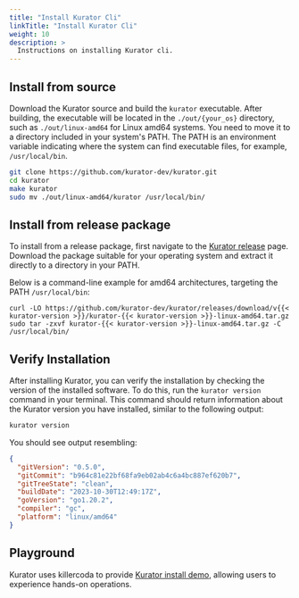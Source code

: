 ```yaml
---
title: "Install Kurator Cli"
linkTitle: "Install Kurator Cli"
weight: 10
description: >
  Instructions on installing Kurator cli.
---
```


## Install from source

Download the Kurator source and build the `kurator` executable. 
After building, the executable will be located in the `./out/{your_os}` directory, such as `./out/linux-amd64` for Linux amd64 systems. 
You need to move it to a directory included in your system's PATH. 
The PATH is an environment variable indicating where the system can find executable files, for example, `/usr/local/bin`.

```bash
git clone https://github.com/kurator-dev/kurator.git
cd kurator
make kurator
sudo mv ./out/linux-amd64/kurator /usr/local/bin/
```

## Install from release package

To install from a release package, first navigate to the [Kurator release](https://github.com/kurator-dev/kurator/releases) page. 
Download the package suitable for your operating system and extract it directly to a directory in your PATH.

Below is a command-line example for amd64 architectures, targeting the PATH `/usr/local/bin`:

```console
curl -LO https://github.com/kurator-dev/kurator/releases/download/v{{< kurator-version >}}/kurator-{{< kurator-version >}}-linux-amd64.tar.gz
sudo tar -zxvf kurator-{{< kurator-version >}}-linux-amd64.tar.gz -C /usr/local/bin/
```

## Verify Installation

After installing Kurator, you can verify the installation by checking the version of the installed software. 
To do this, run the `kurator version` command in your terminal. 
This command should return information about the Kurator version you have installed, similar to the following output:

```bash
kurator version
```

You should see output resembling:

```json
{
  "gitVersion": "0.5.0",
  "gitCommit": "b964c81e22bf68fa9eb02ab4c6a4bc887ef620b7",
  "gitTreeState": "clean",
  "buildDate": "2023-10-30T12:49:17Z",
  "goVersion": "go1.20.2",
  "compiler": "gc",
  "platform": "linux/amd64"
}
```

## Playground

Kurator uses killercoda to provide [Kurator install demo](https://killercoda.com/965010e0-4f60-4a28-bf27-597d3kurator/scenario/install-kurator), allowing users to experience hands-on operations.
